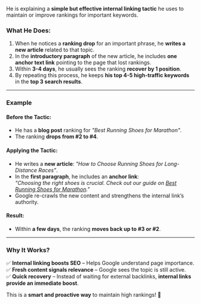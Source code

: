 He is explaining a **simple but effective internal linking tactic** he uses to maintain or improve rankings for important keywords.  

### **What He Does:**  
1. When he notices a **ranking drop** for an important phrase, he **writes a new article** related to that topic.  
2. In the **introductory paragraph** of the new article, he includes **one anchor text link** pointing to the page that lost rankings.  
3. Within **3-4 days**, he usually sees the ranking **recover by 1 position**.  
4. By repeating this process, he keeps **his top 4-5 high-traffic keywords** in the **top 3 search results**.  

---

### **Example**  

#### **Before the Tactic:**  
- He has a **blog post** ranking for *"Best Running Shoes for Marathon"*.  
- The ranking **drops from #2 to #4**.  

#### **Applying the Tactic:**  
- He writes a **new article**: *"How to Choose Running Shoes for Long-Distance Races"*.  
- In the **first paragraph**, he includes an **anchor link**:  
  *"Choosing the right shoes is crucial. Check out our guide on [Best Running Shoes for Marathon](#)."*  
- Google re-crawls the new content and strengthens the internal link’s authority.  

#### **Result:**  
- Within **a few days**, the ranking **moves back up to #3 or #2**.  

---

### **Why It Works?**  
✅ **Internal linking boosts SEO** – Helps Google understand page importance.  
✅ **Fresh content signals relevance** – Google sees the topic is still active.  
✅ **Quick recovery** – Instead of waiting for external backlinks, **internal links provide an immediate boost**.  

This is a **smart and proactive way** to maintain high rankings! 🚀
